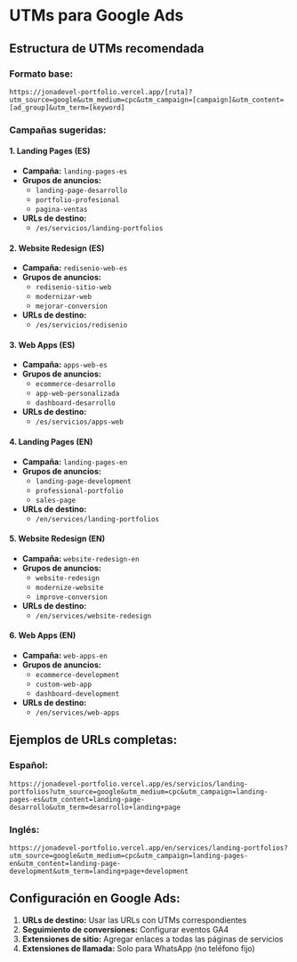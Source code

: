 # UTMs para Google Ads

## Estructura de UTMs recomendada

### Formato base:
```
https://jonadevel-portfolio.vercel.app/[ruta]?utm_source=google&utm_medium=cpc&utm_campaign=[campaign]&utm_content=[ad_group]&utm_term=[keyword]
```

### Campañas sugeridas:

#### 1. Landing Pages (ES)
- **Campaña:** `landing-pages-es`
- **Grupos de anuncios:**
  - `landing-page-desarrollo`
  - `portfolio-profesional`
  - `pagina-ventas`
- **URLs de destino:**
  - `/es/servicios/landing-portfolios`

#### 2. Website Redesign (ES)
- **Campaña:** `redisenio-web-es`
- **Grupos de anuncios:**
  - `redisenio-sitio-web`
  - `modernizar-web`
  - `mejorar-conversion`
- **URLs de destino:**
  - `/es/servicios/redisenio`

#### 3. Web Apps (ES)
- **Campaña:** `apps-web-es`
- **Grupos de anuncios:**
  - `ecommerce-desarrollo`
  - `app-web-personalizada`
  - `dashboard-desarrollo`
- **URLs de destino:**
  - `/es/servicios/apps-web`

#### 4. Landing Pages (EN)
- **Campaña:** `landing-pages-en`
- **Grupos de anuncios:**
  - `landing-page-development`
  - `professional-portfolio`
  - `sales-page`
- **URLs de destino:**
  - `/en/services/landing-portfolios`

#### 5. Website Redesign (EN)
- **Campaña:** `website-redesign-en`
- **Grupos de anuncios:**
  - `website-redesign`
  - `modernize-website`
  - `improve-conversion`
- **URLs de destino:**
  - `/en/services/website-redesign`

#### 6. Web Apps (EN)
- **Campaña:** `web-apps-en`
- **Grupos de anuncios:**
  - `ecommerce-development`
  - `custom-web-app`
  - `dashboard-development`
- **URLs de destino:**
  - `/en/services/web-apps`

## Ejemplos de URLs completas:

### Español:
```
https://jonadevel-portfolio.vercel.app/es/servicios/landing-portfolios?utm_source=google&utm_medium=cpc&utm_campaign=landing-pages-es&utm_content=landing-page-desarrollo&utm_term=desarrollo+landing+page
```

### Inglés:
```
https://jonadevel-portfolio.vercel.app/en/services/landing-portfolios?utm_source=google&utm_medium=cpc&utm_campaign=landing-pages-en&utm_content=landing-page-development&utm_term=landing+page+development
```

## Configuración en Google Ads:

1. **URLs de destino:** Usar las URLs con UTMs correspondientes
2. **Seguimiento de conversiones:** Configurar eventos GA4
3. **Extensiones de sitio:** Agregar enlaces a todas las páginas de servicios
4. **Extensiones de llamada:** Solo para WhatsApp (no teléfono fijo)
